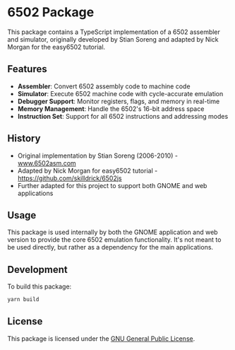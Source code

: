 # 6502 Package

This package contains a TypeScript implementation of a 6502 assembler and simulator, originally developed by Stian Soreng and adapted by Nick Morgan for the easy6502 tutorial.

## Features

- **Assembler**: Convert 6502 assembly code to machine code
- **Simulator**: Execute 6502 machine code with cycle-accurate emulation
- **Debugger Support**: Monitor registers, flags, and memory in real-time
- **Memory Management**: Handle the 6502's 16-bit address space
- **Instruction Set**: Support for all 6502 instructions and addressing modes

## History

- Original implementation by Stian Soreng (2006-2010) - www.6502asm.com
- Adapted by Nick Morgan for easy6502 tutorial - https://github.com/skilldrick/6502js
- Further adapted for this project to support both GNOME and web applications

## Usage

This package is used internally by both the GNOME application and web version to provide the core 6502 emulation functionality. It's not meant to be used directly, but rather as a dependency for the main applications.

## Development

To build this package:

```bash
yarn build
```

## License

This package is licensed under the [GNU General Public License](http://gnu.org/licenses/gpl.html).